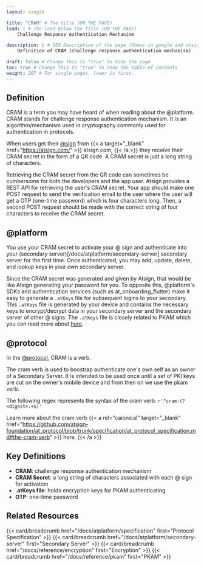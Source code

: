 ```yaml
---
layout: single

title: "CRAM" # The title (ON THE PAGE)
lead: | # The lead below the title (ON THE PAGE)
    Challenge Response Authentication Mechanism

description: | # SEO Description of the page (Shows in google and atsign.dev search)
    Definition of CRAM (challenge response authentication mechanism)

draft: false # Change this to "true" to hide the page
toc: true # Change this to "true" to show the table of contents
weight: 207 # For single pages, lower is first.
---
```


## Definition
CRAM is a term you may have heard of when reading about the @platform. CRAM stands for challenge response authentication mechanism. It is an algorithm/mechanism used in cryptography commonly used for authentication in protocols. 

When users get their [@sign](/docs/reference/atsign) from {{< a target="_blank" href="https://atsign.com/" >}} atsign.com, {{< /a >}} they receive their CRAM secret in the form of a QR code. A CRAM secret is just a long string of characters. 

Retrieving the CRAM secret from the QR code can sometimes be cumbersome for both the developers and the app user. Atsign provides a REST API for retrieving the user's CRAM secret. Your app should make one POST request to send the verification email to the user where the user will get a OTP (one-time password) which is four characters long. Then, a second POST request should be made with the correct string of four characters to receive the CRAM secret.


## @platform
You use your CRAM secret to activate your @ sign and authenticate into your (secondary server)[/docs/atplatform/secondary-server] secondary server for the first time. Once authenticated, you may add, update, delete, and lookup keys in your own secondary server. 

Since the CRAM secret was generated and given by Atsign, that would be like Atsign generating your password for you. To opposite this, @platform's SDKs and authentication services (such as at_onboarding_flutter) make it easy to generate a `.atKeys` file for subsequent logins to your secondary. This `.atKeys` file is generated by your device and contains the necessary keys to encrypt/decrypt data in your secondary server and the secondary server of other @ signs. The `.atKeys` file is closely related to PKAM which you can read more about [here](/docs/reference/pkam).

## @protocol
In the [@protocol](/docs/atplatform/specification), CRAM is a verb.

The cram verb is used to boostrap authenticate one's own self as an owner of a Secondary Server. It is intended to be used once until a set of PKI keys are cut on the owner's mobile device and from then on we use the pkam verb.

The following regex represents the syntax of the cram verb: `r'^cram:(?<digest>.+$)'`

Learn more about the cram verb {{< a rel="calonical" target="_blank" href="https://github.com/atsign-foundation/at_protocol/blob/trunk/specification/at_protocol_specification.md#the-cram-verb" >}} here. {{< /a >}}

## Key Definitions
- **CRAM**: challenge response authentication mechanism  
- **CRAM Secret**: a long string of characters associated with each @ sign for activation
- **.atKeys file**: holds encryption keys for PKAM authenticating
- **OTP**: one-time password

## Related Resources
{{< card/breadcrumb href="/docs/atplatform/specification" first="Protocol Specification" >}}
{{< card/breadcrumb href="/docs/atplatform/secondary-server" first="Secondary Server" >}}
{{< card/breadcrumb href="/docs/reference/encryption" first="Encryption" >}}
{{< card/breadcrumb href="/docs/reference/pkam" first="PKAM" >}}
